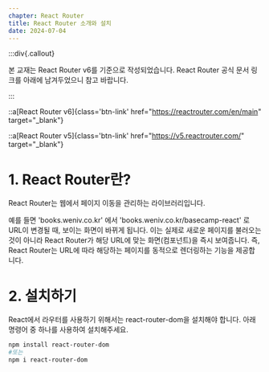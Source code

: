 ```yaml
---
chapter: React Router
title: React Router 소개와 설치
date: 2024-07-04
---
```


:::div{.callout}

본 교재는 React Router v6를 기준으로 작성되었습니다. React Router 공식 문서 링크를 아래에 남겨두었으니 참고 바랍니다.

:::

::a[React Router v6]{class='btn-link' href="https://reactrouter.com/en/main" target="\_blank"}

::a[React Router v5]{class='btn-link' href="https://v5.reactrouter.com/" target="\_blank"}

# 1. React Router란?

React Router는 웹에서 페이지 이동을 관리하는 라이브러리입니다.

예를 들면 'books.weniv.co.kr' 에서 'books.weniv.co.kr/basecamp-react' 로 URL이 변경될 때, 보이는 화면이 바뀌게 됩니다. 이는 실제로 새로운 페이지를 불러오는 것이 아니라 React Router가 해당 URL에 맞는 화면(컴포넌트)을 즉시 보여줍니다. 즉, React Router는 URL에 따라 해당하는 페이지를 동적으로 렌더링하는 기능을 제공합니다.

# 2. 설치하기

React에서 라우터를 사용하기 위해서는 react-router-dom을 설치해야 합니다. 아래 명령어 중 하나를 사용하여 설치해주세요.

```bash
npm install react-router-dom
#또는
npm i react-router-dom
```
